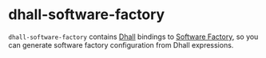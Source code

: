 # dhall-software-factory

`dhall-software-factory` contains [Dhall][dhall-lang] bindings to [Software Factory][sf],
so you can generate software factory configuration from Dhall expressions.

[dhall-lang]: https://dhall-lang.org
[sf]: https://www.softwarefactory-project.io
